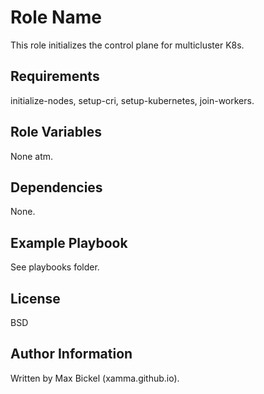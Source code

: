 Role Name
=========

This role initializes the control plane for multicluster K8s.

Requirements
------------

initialize-nodes, setup-cri, setup-kubernetes, join-workers.

Role Variables
--------------

None atm.

Dependencies
------------

None.

Example Playbook
----------------

See playbooks folder.

License
-------

BSD

Author Information
------------------

Written by Max Bickel (xamma.github.io).
